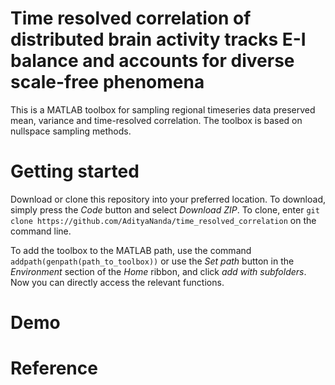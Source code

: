 # Time resolved correlation of distributed brain activity tracks E-I balance and accounts for diverse scale-free phenomena

This is a MATLAB toolbox for sampling regional timeseries data preserved mean, variance and time-resolved correlation. The toolbox is based on nullspace sampling methods. 

# Getting started

Download or clone this repository into your preferred location. To download, simply press the _Code_ button and select _Download ZIP_.  To clone, enter `git clone https://github.com/AdityaNanda/time_resolved_correlation` on the command line.

To add the toolbox to the MATLAB path, use the command `addpath(genpath(path_to_toolbox))` or use the _Set path_ button in the _Environment_ section of the _Home_ ribbon, and click _add with subfolders_. Now you can directly access the relevant functions.

# Demo

# Reference


